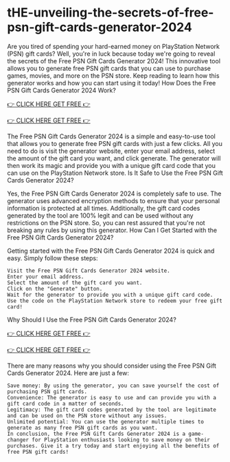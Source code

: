 # tHE-unveiling-the-secrets-of-free-psn-gift-cards-generator-2024

Are you tired of spending your hard-earned money on PlayStation Network (PSN) gift cards? Well, you're in luck because today we're going to reveal the secrets of the Free PSN Gift Cards Generator 2024! This innovative tool allows you to generate free PSN gift cards that you can use to purchase games, movies, and more on the PSN store. Keep reading to learn how this generator works and how you can start using it today!
How Does the Free PSN Gift Cards Generator 2024 Work?

[👉 CLICK HERE GET FREE 👉](https://appbitly.com/playstion) 

[👉 CLICK HERE GET FREE 👉](https://appbitly.com/playstion) 

The Free PSN Gift Cards Generator 2024 is a simple and easy-to-use tool that allows you to generate free PSN gift cards with just a few clicks. All you need to do is visit the generator website, enter your email address, select the amount of the gift card you want, and click generate. The generator will then work its magic and provide you with a unique gift card code that you can use on the PlayStation Network store.
Is It Safe to Use the Free PSN Gift Cards Generator 2024?

Yes, the Free PSN Gift Cards Generator 2024 is completely safe to use. The generator uses advanced encryption methods to ensure that your personal information is protected at all times. Additionally, the gift card codes generated by the tool are 100% legit and can be used without any restrictions on the PSN store. So, you can rest assured that you're not breaking any rules by using this generator.
How Can I Get Started with the Free PSN Gift Cards Generator 2024?

Getting started with the Free PSN Gift Cards Generator 2024 is quick and easy. Simply follow these steps:

    Visit the Free PSN Gift Cards Generator 2024 website.
    Enter your email address.
    Select the amount of the gift card you want.
    Click on the "Generate" button.
    Wait for the generator to provide you with a unique gift card code.
    Use the code on the PlayStation Network store to redeem your free gift card!

Why Should I Use the Free PSN Gift Cards Generator 2024?

[👉 CLICK HERE GET FREE 👉](https://appbitly.com/playstion) 

[👉 CLICK HERE GET FREE 👉](https://appbitly.com/playstion) 

There are many reasons why you should consider using the Free PSN Gift Cards Generator 2024. Here are just a few:

    Save money: By using the generator, you can save yourself the cost of purchasing PSN gift cards.
    Convenience: The generator is easy to use and can provide you with a gift card code in a matter of seconds.
    Legitimacy: The gift card codes generated by the tool are legitimate and can be used on the PSN store without any issues.
    Unlimited potential: You can use the generator multiple times to generate as many free PSN gift cards as you want.
    In conclusion, the Free PSN Gift Cards Generator 2024 is a game-changer for PlayStation enthusiasts looking to save money on their purchases. Give it a try today and start enjoying all the benefits of free PSN gift cards!
